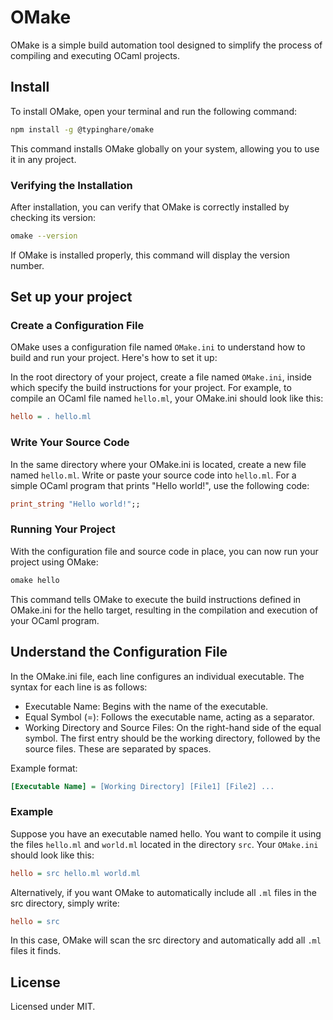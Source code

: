 # OMake

OMake is a simple build automation tool designed to simplify the process of compiling and executing OCaml projects.

## Install

To install OMake, open your terminal and run the following command:

~~~bash
npm install -g @typinghare/omake
~~~

This command installs OMake globally on your system, allowing you to use it in any project.

### Verifying the Installation

After installation, you can verify that OMake is correctly installed by checking its version:

~~~bash
omake --version
~~~

If OMake is installed properly, this command will display the version number.

## Set up your project

### Create a Configuration File

OMake uses a configuration file named `OMake.ini` to understand how to build and run your project. Here's how to set it up:

In the root directory of your project, create a file named `OMake.ini`, inside which specify the build instructions for your project. For example, to compile an OCaml file named `hello.ml`, your OMake.ini should look like this:

```ini
hello = . hello.ml
```

### Write Your Source Code

In the same directory where your OMake.ini is located, create a new file named `hello.ml`. Write or paste your source code into `hello.ml`. For a simple OCaml program that prints "Hello world!", use the following code:

```ocaml
print_string "Hello world!";;
```

### Running Your Project

With the configuration file and source code in place, you can now run your project using OMake:

```bash
omake hello
```

This command tells OMake to execute the build instructions defined in OMake.ini for the hello target, resulting in the compilation and execution of your OCaml program.

## Understand the Configuration File

In the OMake.ini file, each line configures an individual executable. The syntax for each line is as follows:

* Executable Name: Begins with the name of the executable.
* Equal Symbol (=): Follows the executable name, acting as a separator.
* Working Directory and Source Files: On the right-hand side of the equal symbol. The first entry should be the working directory, followed by the source files. These are separated by spaces.

Example format:

~~~ini
[Executable Name] = [Working Directory] [File1] [File2] ...
~~~

### Example

Suppose you have an executable named hello. You want to compile it using the files `hello.ml` and `world.ml` located in the directory `src`. Your `OMake.ini` should look like this:

~~~ini
hello = src hello.ml world.ml
~~~

Alternatively, if you want OMake to automatically include all `.ml` files in the src directory, simply write:

~~~ini
hello = src
~~~

In this case, OMake will scan the src directory and automatically add all `.ml` files it finds.

## License

Licensed under MIT.
